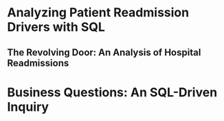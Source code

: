 # Analyzing Patient Readmission Drivers with SQL
The Revolving Door: An Analysis of Hospital Readmissions
--- 
# Business Questions: An SQL-Driven Inquiry


